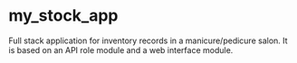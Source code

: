 # my_stock_app
Full stack application for inventory records in a manicure/pedicure salon. It is based on an API role module and a web interface module.

